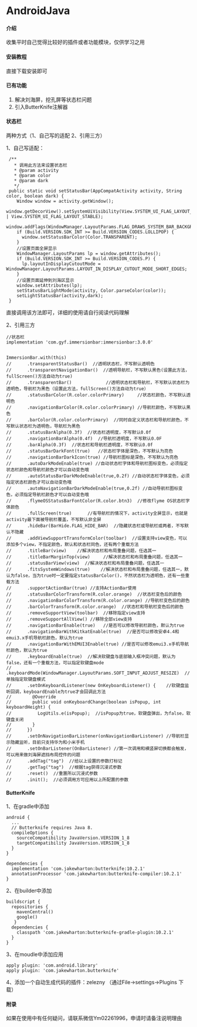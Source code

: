 # AndroidJava

#### 介绍
收集平时自己觉得比较好的插件或者功能模块，仅供学习之用

#### 安装教程

直接下载安装即可

#### 已有功能

1.  解决刘海屏，挖孔屏等状态栏问题
2.  引入ButterKnife注解器

#### 状态栏
 两种方式（1、自己写的适配 2、引用三方）

 1、自己写适配：

     /**
       * 调用此方法来设置状态栏
       * @param activity
       * @param color
       * @param dark
       */
     public static void setStatusBar(AppCompatActivity activity, String color, boolean dark) {
        Window window = activity.getWindow();
        window.getDecorView().setSystemUiVisibility(View.SYSTEM_UI_FLAG_LAYOUT_FULLSCREEN | View.SYSTEM_UI_FLAG_LAYOUT_STABLE);
        window.addFlags(WindowManager.LayoutParams.FLAG_DRAWS_SYSTEM_BAR_BACKGROUNDS);
        if (Build.VERSION.SDK_INT >= Build.VERSION_CODES.LOLLIPOP) {
          window.setStatusBarColor(Color.TRANSPARENT);
        }
        //设置页面全屏显示
        WindowManager.LayoutParams lp = window.getAttributes();
        if (Build.VERSION.SDK_INT >= Build.VERSION_CODES.P) {
          lp.layoutInDisplayCutoutMode = WindowManager.LayoutParams.LAYOUT_IN_DISPLAY_CUTOUT_MODE_SHORT_EDGES;
        }
        //设置页面延伸到刘海区显示
        window.setAttributes(lp);
        setStatusBarLightMode(activity, Color.parseColor(color));
        setLightStatusBar(activity,dark);
     }

  直接调用该方法即可，详细的使用请自行阅读代码理解

 2、引用三方

    //状态栏
    implementation 'com.gyf.immersionbar:immersionbar:3.0.0'


    ImmersionBar.with(this)
    //      .transparentStatusBar()  //透明状态栏，不写默认透明色
    //      .transparentNavigationBar()  //透明导航栏，不写默认黑色(设置此方法，fullScreen()方法自动为true)
    //      .transparentBar()             //透明状态栏和导航栏，不写默认状态栏为透明色，导航栏为黑色（设置此方法，fullScreen()方法自动为true）
    //      .statusBarColor(R.color.colorPrimary)     //状态栏颜色，不写默认透明色
    //      .navigationBarColor(R.color.colorPrimary) //导航栏颜色，不写默认黑色
    //      .barColor(R.color.colorPrimary)  //同时自定义状态栏和导航栏颜色，不写默认状态栏为透明色，导航栏为黑色
    //      .statusBarAlpha(0.3f)  //状态栏透明度，不写默认0.0f
    //      .navigationBarAlpha(0.4f)  //导航栏透明度，不写默认0.0F
    //      .barAlpha(0.3f)  //状态栏和导航栏透明度，不写默认0.0f
    //      .statusBarDarkFont(true)   //状态栏字体是深色，不写默认为亮色
    //      .navigationBarDarkIcon(true) //导航栏图标是深色，不写默认为亮色
    //      .autoDarkModeEnable(true) //自动状态栏字体和导航栏图标变色，必须指定状态栏颜色和导航栏颜色才可以自动变色哦
    //      .autoStatusBarDarkModeEnable(true,0.2f) //自动状态栏字体变色，必须指定状态栏颜色才可以自动变色哦
    //      .autoNavigationBarDarkModeEnable(true,0.2f) //自动导航栏图标变色，必须指定导航栏颜色才可以自动变色哦
    //      .flymeOSStatusBarFontColor(R.color.btn3)  //修改flyme OS状态栏字体颜色
    //      .fullScreen(true)      //有导航栏的情况下，activity全屏显示，也就是activity最下面被导航栏覆盖，不写默认非全屏
    //      .hideBar(BarHide.FLAG_HIDE_BAR)  //隐藏状态栏或导航栏或两者，不写默认不隐藏
    //      .addViewSupportTransformColor(toolbar)  //设置支持view变色，可以添加多个view，不指定颜色，默认和状态栏同色，还有两个重载方法
    //      .titleBar(view)    //解决状态栏和布局重叠问题，任选其一
    //      .titleBarMarginTop(view)     //解决状态栏和布局重叠问题，任选其一
    //      .statusBarView(view)  //解决状态栏和布局重叠问题，任选其一
    //      .fitsSystemWindows(true)    //解决状态栏和布局重叠问题，任选其一，默认为false，当为true时一定要指定statusBarColor()，不然状态栏为透明色，还有一些重载方法
    //      .supportActionBar(true) //支持ActionBar使用
    //      .statusBarColorTransform(R.color.orange)  //状态栏变色后的颜色
    //      .navigationBarColorTransform(R.color.orange) //导航栏变色后的颜色
    //      .barColorTransform(R.color.orange)  //状态栏和导航栏变色后的颜色
    //      .removeSupportView(toolbar)  //移除指定view支持
    //      .removeSupportAllView() //移除全部view支持
    //      .navigationBarEnable(true)   //是否可以修改导航栏颜色，默认为true
    //      .navigationBarWithKitkatEnable(true)  //是否可以修改安卓4.4和emui3.x手机导航栏颜色，默认为true
    //      .navigationBarWithEMUI3Enable(true) //是否可以修改emui3.x手机导航栏颜色，默认为true
    //      .keyboardEnable(true)  //解决软键盘与底部输入框冲突问题，默认为false，还有一个重载方法，可以指定软键盘mode
    //      .keyboardMode(WindowManager.LayoutParams.SOFT_INPUT_ADJUST_RESIZE)  //单独指定软键盘模式
    //      .setOnKeyboardListener(new OnKeyboardListener() {    //软键盘监听回调，keyboardEnable为true才会回调此方法
    //        @Override
    //        public void onKeyboardChange(boolean isPopup, int keyboardHeight) {
    //          LogUtils.e(isPopup);  //isPopup为true，软键盘弹出，为false，软键盘关闭
    //        }
    //      })
    //      .setOnNavigationBarListener(onNavigationBarListener) //导航栏显示隐藏监听，目前只支持华为和小米手机
    //      .setOnBarListener(OnBarListener) //第一次调用和横竖屏切换都会触发，可以用来做刘海屏遮挡布局控件的问题
    //      .addTag("tag")  //给以上设置的参数打标记
    //      .getTag("tag")  //根据tag获得沉浸式参数
    //      .reset()  //重置所以沉浸式参数
    //      .init();  //必须调用方可应用以上所配置的参数



#### ButterKnife

  1、在gradle中添加

    android {
      ...
      // Butterknife requires Java 8.
      compileOptions {
        sourceCompatibility JavaVersion.VERSION_1_8
        targetCompatibility JavaVersion.VERSION_1_8
      }
    }

    dependencies {
      implementation 'com.jakewharton:butterknife:10.2.1'
      annotationProcessor 'com.jakewharton:butterknife-compiler:10.2.1'
    }
  2、在builder中添加

    buildscript {
      repositories {
        mavenCentral()
        google()
       }
      dependencies {
        classpath 'com.jakewharton:butterknife-gradle-plugin:10.2.1'
      }
    }

  3、在moudle中添加应用

    apply plugin: 'com.android.library'
    apply plugin: 'com.jakewharton.butterknife'

  4、添加一个自动生成代码的插件：zelezny （通过File->settings->Plugins  下载）

#### 附录
如果在使用中有任何疑问，请联系微信Ym02261996，申请时请备注说明理由

